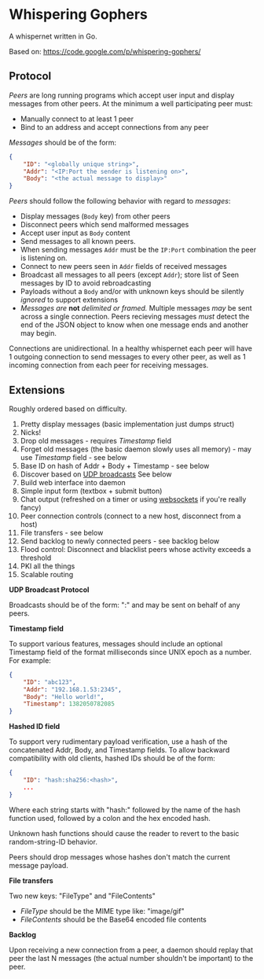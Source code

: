 Whispering Gophers
==================

A whispernet written in Go.

Based on: https://code.google.com/p/whispering-gophers/

Protocol
--------

*Peers* are long running programs which accept user input and display messages
from other peers. At the minimum a well participating peer must:

* Manually connect to at least 1 peer
* Bind to an address and accept connections from any peer

*Messages* should be of the form:

```json
{
    "ID": "<globally unique string>",
    "Addr": "<IP:Port the sender is listening on>",
    "Body": "<the actual message to display>"
}
```

*Peers* should follow the following behavior with regard to *messages*:

* Display messages (``Body`` key) from other peers
* Disconnect peers which send malformed messages
* Accept user input as ``Body`` content
* Send messages to all known peers.
* When sending messages ``Addr`` must be the ``IP:Port`` combination the peer
  is listening on.
* Connect to new peers seen in ``Addr`` fields of received messages
* Broadcast all messages to all peers (except ``Addr``); store list of Seen
  messages by ID to avoid rebroadcasting
* Payloads without a ``Body`` and/or with unknown keys should be silently
  *ignored* to support extensions
* *Messages are* **not** *delimited or framed.* Multiple messages *may* be sent
  across a single connection. Peers recieving messages *must* detect the end of
  the JSON object to know when one message ends and another may begin.

Connections are unidirectional. In a healthy whispernet each peer will have 1
outgoing connection to send messages to every other peer, as well as 1 incoming
connection from each peer for receiving messages.

Extensions
----------

Roughly ordered based on difficulty.

1. Pretty display messages (basic implementation just dumps struct)
1. Nicks!
1. Drop old messages - requires *Timestamp* field
1. Forget old messages (the basic daemon slowly uses all memory) - may use
   *Timestamp* field - see below
1. Base ID on hash of Addr + Body + Timestamp - see below
1. Discover based on [UDP
   broadcasts](https://groups.google.com/d/msg/golang-nuts/nbmYWwHCgPc/ZBw2uH6Bdi4J)
See below
1. Build web interface into daemon
 1. Simple input form (textbox + submit button)
 1. Chat output (refreshed on a timer or using
    [websockets](http://godoc.org/code.google.com/p/go.net/websocket) if you're
    really fancy)
 1. Peer connection controls (connect to a new host, disconnect from a host)
1. File transfers - see below
1. Send backlog to newly connected peers - see backlog below
1. Flood control: Disconnect and blacklist peers whose activity exceeds a
   threshold
1. PKI all the things
1. Scalable routing

**UDP Broadcast Protocol**

Broadcasts should be of the form: "<IP>:<PORT>" and may be sent on behalf of
any peers.

**Timestamp field**

To support various features, messages should include an optional Timestamp
field of the format milliseconds since UNIX epoch as a number. For example:

```json
{
    "ID": "abc123",
    "Addr": "192.168.1.53:2345",
    "Body": "Hello world!",
    "Timestamp": 1382050782085
}
```

**Hashed ID field**

To support very rudimentary payload verification, use a hash of the concatenated Addr, Body, and Timestamp fields. To allow backward compatibility with old clients, hashed IDs should be of the form:

```json
{
    "ID": "hash:sha256:<hash>",
    ...
}
```

Where each string starts with "hash:" followed by the name of the hash function used, followed by a colon and the hex encoded hash.

Unknown hash functions should cause the reader to revert to the basic random-string-ID behavior.

Peers should drop messages whose hashes don't match the current message payload.

**File transfers**

Two new keys: "FileType" and "FileContents"

* *FileType* should be the MIME type like: "image/gif"
* *FileContents* should be the Base64 encoded file contents

**Backlog**

Upon receiving a new connection from a peer, a daemon should replay that peer the last N messages (the actual number shouldn't be important) to the peer.

